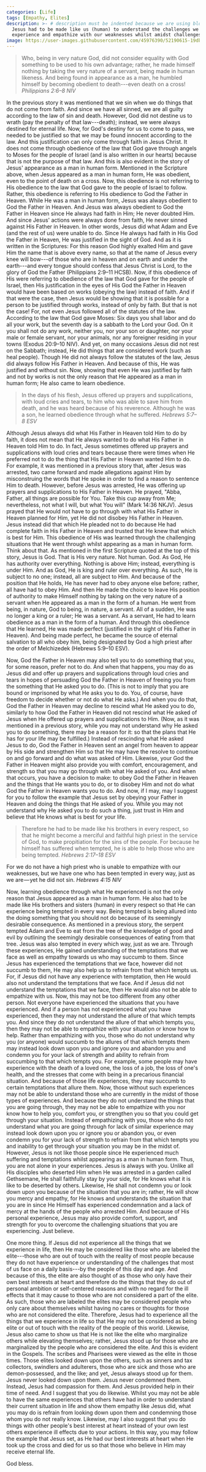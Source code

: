 ```yaml
---
categories: [Life]
tags: [Empathy, Elites]
description: >- # description must be indented because we are using block scalar
  Jesus had to be made like us (human) to understand the challenges we
  experience and empathize with our weaknesses whilst amidst challenges.
image: https://user-images.githubusercontent.com/45976390/52190615-19dbd000-280e-11e9-9fd5-2cbdfa92ed97.jpg
---
```


> Who, being in very nature God, did not consider equality with God something to
be used to his own advantage; rather, he made himself nothing by taking the very
nature of a servant, being made in human likeness. And being found in appearance
as a man, he humbled himself by becoming obedient to death---even death on a
cross! <cite>Philippians 2:6–8 NIV</cite>

In the previous story it was mentioned that we sin when we do things that do not
come from faith. And since we have all sinned, we are all guilty according to
the law of sin and death. However, God did not destine us to wrath (pay the
penalty of that law---death); instead, we were always destined for eternal life.
Now, for God's destiny for us to come to pass, we needed to be justified so that
we may be found innocent according to the law. And this justification can only
come through faith in Jesus Christ. It does not come through obedience of the
law that God gave through angels to Moses for the people of Israel (and is also
written in our hearts) because that is not the purpose of that law. And this is
also evident in the story of Jesus' appearance as a man in human form. Mentioned
in the Scripture above, when Jesus appeared as a man in human form, He was
obedient, even to the point of death on a cross. Now, this obedience is not
referring to His obedience to the law that God gave to the people of Israel to
follow. Rather, this obedience is referring to His obedience to God the Father
in Heaven. While He was a man in human form, Jesus was always obedient to God
the Father in Heaven. And Jesus was always obedient to God the Father in Heaven
since He always had faith in Him; He never doubted Him. And since Jesus' actions
were always done from faith, He never sinned against His Father in Heaven. In
other words, Jesus did what Adam and Eve (and the rest of us) were unable to do.
Since He always had faith in His God the Father in Heaven, He was justified in
the sight of God. And as it is written in the Scriptures: For this reason God
highly exalted Him and gave Him the name that is above every name, so that at
the name of Jesus every knee will bow---of those who are in heaven and on earth
and under the earth---and every tongue should confess that Jesus Christ is Lord,
to the glory of God the Father (Philippians 2:9–11 HCSB). Now, if this obedience
of His were referring to obedience of the law that God gave for the people of
Israel, then His justification in the eyes of His God the Father in Heaven would
have been based on works (obeying the law) instead of faith. And if that were
the case, then Jesus would be showing that it is possible for a person to be
justified through works, instead of only by faith. But that is not the case!
For, not even Jesus followed all of the statutes of the law. According to the
law that God gave Moses: Six days you shall labor and do all your work, but the
seventh day is a sabbath to the Lord your God. On it you shall not do any work,
neither you, nor your son or daughter, nor your male or female servant, nor your
animals, nor any foreigner residing in your towns (Exodus 20:9–10 NIV). And yet,
on many occasions Jesus did not rest on the Sabbath; instead, He did things that
are considered work (such as heal people). Though He did not always follow the
statutes of the law, Jesus did always follow His Father in Heaven. And because
of this, He was justified and without sin. Now, showing that even He was
justified by faith and not by works is not the only reason that He appeared as a
man in human form; He also came to learn obedience.

> In the days of his flesh, Jesus offered up prayers and supplications, with
loud cries and tears, to him who was able to save him from death, and he was
heard because of his reverence. Although he was a son, he learned obedience
through what he suffered. <cite>Hebrews 5:7–8 ESV</cite>

Although Jesus always did what His Father in Heaven told Him to do by faith, it
does not mean that He always wanted to do what His Father in Heaven told Him to
do. In fact, Jesus sometimes offered up prayers and supplications with loud
cries and tears because there were times when He preferred not to do the thing
that His Father in Heaven wanted Him to do. For example, it was mentioned in a
previous story that, after Jesus was arrested, two came forward and made
allegations against Him by misconstruing the words that He spoke in order to
find a reason to sentence Him to death. However, before Jesus was arrested, He
was offering up prayers and supplications to His Father in Heaven. He prayed,
"Abba, Father, all things are possible for You. Take this cup away from Me;
nevertheless, not what I will, but what You will" (Mark 14:36 NKJV). Jesus
prayed that He would not have to go through with what His Father in Heaven
planned for Him, yet He did not disobey His Father in Heaven. Jesus instead did
that which He pleaded not to do because He had complete faith in His Father in
Heaven and trusted that He knew that which is best for Him. This obedience of
His was learned through the challenging situations that He went through whilst
appearing as a man in human form. Think about that. As mentioned in the first
Scripture quoted at the top of this story, Jesus is God. That is His very
nature. Not human. God. As God, He has authority over everything. Nothing is
above Him; instead, everything is under Him. And as God, He is king and ruler
over everything. As such, He is subject to no one; instead, all are subject to
Him. And because of the position that He holds, He has never had to obey anyone
else before; rather, all have had to obey Him. And then He made the choice to
leave His position of authority to make Himself nothing by taking on the very
nature of a servant when He appeared as a man in the form of a human. He went
from being, in nature, God to being, in nature, a servant. All of a sudden, He
was no longer a king or a ruler; He was a servant. As a servant, He had to learn
obedience as a man in the form of a human. And through this obedience that He
learned, He was made perfect (justified in the sight of His Father in Heaven).
And being made perfect, he became the source of eternal salvation to all who
obey him, being designated by God a high priest after the order of Melchizedek
(Hebrews 5:9–10 ESV).

Now, God the Father in Heaven may also tell you to do something that you, for
some reason, prefer not to do. And when that happens, you may do as Jesus did
and offer up prayers and supplications through loud cries and tears in hopes of
persuading God the Father in Heaven of freeing you from the something that He
asked you to do. (This is not to imply that you are bound or imprisoned by what
He asks you to do. You, of course, have freedom to decide whether or not do what
He asks.) And when you do that, God the Father in Heaven may decline to rescind
what He asked you to do, similarly to how God the Father in Heaven did not
rescind what He asked of Jesus when He offered up prayers and supplications to
Him. (Now, as it was mentioned in a previous story, while you may not understand
why He asked you to do something, there may be a reason for it: so that the
plans that He has for your life may be fulfilled.) Instead of rescinding what He
asked Jesus to do, God the Father in Heaven sent an angel from heaven to appear
by His side and strengthen Him so that He may have the resolve to continue on
and go forward and do what was asked of Him. Likewise, your God the Father in
Heaven might also provide you with comfort, encouragement, and strength so that
you may go through with what He asked of you. And when that occurs, you have a
decision to make: to obey God the Father in Heaven and the things that He wants
you to do, or to disobey Him and not do what God the Father in Heaven wants you
to do. And now, if I may, may I suggest for you to follow the example that Jesus
set by obeying your Father in Heaven and doing the things that He asked of you.
While you may not understand why He asked you to do such a thing, just trust in
Him and believe that He knows what is best for your life.

> Therefore he had to be made like his brothers in every respect, so that he
might become a merciful and faithful high priest in the service of God, to make
propitiation for the sins of the people. For because he himself has suffered
when tempted, he is able to help those who are being tempted. <cite>Hebrews
2:17–18 ESV</cite>
>
For we do not have a high priest who is unable to empathize with our weaknesses,
but we have one who has been tempted in every way, just as we are — yet he did
not sin. <cite>Hebrews 4:15 NIV</cite>

Now, learning obedience through what He experienced is not the only reason that
Jesus appeared as a man in human form. He also had to be made like His brothers
and sisters (human) in every respect so that He can experience being tempted in
every way. Being tempted is being allured into the doing something that you
should not do because of its seemingly desirable consequence. As mentioned in a
previous story, the serpent tempted Adam and Eve to eat from the tree of the
knowledge of good and evil by outlining the seemingly desirable consequences of
eating from that tree. Jesus was also tempted in every which way, just as we
are. Through these experiences, He gained understanding of the temptations that
we face as well as empathy towards us who may succumb to them. Since Jesus has
experienced the temptations that we face, however did not succumb to them, He
may also help us to refrain from that which tempts us. For, if Jesus did not
have any experience with temptation, then He would also not understand the
temptations that we face. And if Jesus did not understand the temptations that
we face, then He would also not be able to empathize with us. Now, this may not
be too different from any other person. Not everyone have experienced the
situations that you have experienced. And if a person has not experienced what
you have experienced, then they may not understand the allure of that which
tempts you. And since they do not understand the allure of that which tempts
you, then they may not be able to empathize with your situation or know how to
help. Rather than empathizing with you, those who do not understand why you (or
anyone) would succumb to the allures of that which tempts them may instead look
down upon you and ignore you and abandon you and condemn you for your lack of
strength and ability to refrain from succumbing to that which tempts you. For
example, some people may have experience with the death of a loved one, the loss
of a job, the loss of one's health, and the stresses that come with being in a
precarious financial situation. And because of those life experiences, they may
succumb to certain temptations that allure them. Now, those without such
experiences may not be able to understand those who are currently in the midst
of those types of experiences. And because they do not understand the things
that you are going through, they may not be able to empathize with you nor know
how to help you, comfort you, or strengthen you so that you could get through
your situation. Instead of empathizing with you, those who do not understand
what you are going through for lack of similar experience may instead look down
upon you or ignore you or abandon you, or even condemn you for your lack of
strength to refrain from that which tempts you and inability to get through your
situation you may be in the midst of. However, Jesus is not like those people
since He experienced much suffering and temptations whilst appearing as a man in
human form. Thus, you are not alone in your experiences. Jesus is always with
you. Unlike all His disciples who deserted Him when He was arrested in a garden
called Gethsemane, He shall faithfully stay by your side, for He knows what it
is like to be deserted by others. Likewise, He shall not condemn you or look
down upon you because of the situation that you are in; rather, He will show you
mercy and empathy, for He knows and understands the situation that you are in
since He Himself has experienced condemnation and a lack of mercy at the hands
of the people who arrested Him. And because of His personal experience, Jesus
may also provide comfort, support, and strength for you to overcome the
challenging situations that you are experiencing. Just believe.

One more thing. If Jesus did not experience all the things that we experience in
life, then He may be considered like those who are labeled the elite---those who
are out of touch with the reality of most people because they do not have
experience or understanding of the challenges that most of us face on a daily
basis---by the people of this day and age. And because of this, the elite are
also thought of as those who only have their own best interests at heart and
therefore do the things that they do out of personal ambition or self-centered
reasons and with no regard for the ill effects that it may cause to those who
are not considered a part of the elite. As such, those who are labeled the
elites may be considered people who only care about themselves whilst having no
cares or thoughts for those who are not considered the elite. Therefore, Jesus
had to experience all the things that we experience in life so that He may not
be considered as being elite or out of touch with the reality of the people of
this world. Likewise, Jesus also came to show us that He is not like the elite
who marginalize others while elevating themselves; rather, Jesus stood up for
those who are marginalized by the people who are considered the elite. And this
is evident in the Gospels. The scribes and Pharisees were viewed as the elite in
those times. Those elites looked down upon the others, such as sinners and tax
collectors, swindlers and adulterers, those who are sick and those who are
demon-possessed, and the like; and yet, Jesus always stood up for them. Jesus
never looked down upon them. Jesus never condemned them. Instead, Jesus had
compassion for them. And Jesus provided help in their time of need. And I
suggest that you do likewise. Whilst you may not be able to have the same
experiences that others have had in order to understand their current situation
in life and show them empathy like Jesus did, what you may do is refrain from
looking down upon them and condemning those whom you do not really know.
Likewise, may I also suggest that you do things with other people's best
interest at heart instead of your own lest others experience ill effects due to
your actions. In this way, you may follow the example that Jesus set, as He had
our best interests at heart when He took up the cross and died for us so that
those who believe in Him may receive eternal life.

God bless.
